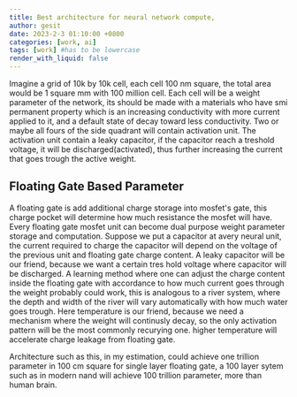 ```yaml
---
title: Best architecture for neural network compute, 
author: gesit
date: 2023-2-3 01:10:00 +0800
categories: [work, ai]
tags: [work] #has to be lowercase
render_with_liquid: false
---
```


Imagine a grid of 10k by 10k cell, each cell 100 nm square, the total area would be 1 square mm with 100 million cell. Each cell will be a weight parameter of the network, its should be made with a materials who have smi permanent property which is an increasing conductivity with more current applied to it, and a default state of decay toward less conductivity. Two or maybe all fours of the side quadrant will contain activation unit. The activation unit contain a leaky capacitor, if the capacitor reach a treshold voltage, it will be discharged(activated), thus further increasing the current that goes trough the active weight.

## Floating Gate Based Parameter

A floating gate is add additional charge storage into mosfet's gate, this charge pocket will determine how much resistance the mosfet will have. Every floating gate mosfet unit can become dual purpose weight parameter storage and computation. Suppose we put a capacitor at avery neural unit, the current required to charge the capacitor will depend on the voltage of the previous unit and floating gate charge content. A leaky capacitor will be our friend, because we want a certain tres hold voltage where capacitor will be discharged. A learning method where one can adjust the charge content inside the floating gate with accordance to how much current goes through the weight probably could work, this is analogous to a river system, where the depth and width of the river will vary automatically with how much water goes trough. Here temperature is our friend, because we need a mechanism where the weight will continusly decay, so the only activation pattern will be the most commonly recurying one. higher temperature will accelerate charge leakage from floating gate. 

Architecture such as this, in my estimation, could achieve one trillion parameter in 100 cm square for single layer floating gate, a 100 layer sytem such as in modern nand will achieve 100 trillion parameter, more than human brain. 













